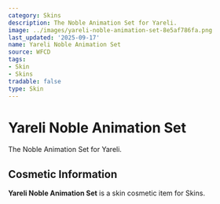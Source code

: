 ```yaml
---
category: Skins
description: The Noble Animation Set for Yareli.
image: ../images/yareli-noble-animation-set-8e5af786fa.png
last_updated: '2025-09-17'
name: Yareli Noble Animation Set
source: WFCD
tags:
- Skin
- Skins
tradable: false
type: Skin
---
```


# Yareli Noble Animation Set

The Noble Animation Set for Yareli.

## Cosmetic Information

**Yareli Noble Animation Set** is a skin cosmetic item for Skins.

